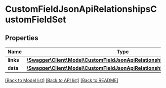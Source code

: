 # CustomFieldJsonApiRelationshipsCustomFieldSet

## Properties
Name | Type | Description | Notes
------------ | ------------- | ------------- | -------------
**links** | [**\Swagger\Client\Model\CustomFieldJsonApiRelationshipsCustomFieldSetLinks**](CustomFieldJsonApiRelationshipsCustomFieldSetLinks.md) |  | [optional] 
**data** | [**\Swagger\Client\Model\CustomFieldJsonApiRelationshipsCustomFieldSetData**](CustomFieldJsonApiRelationshipsCustomFieldSetData.md) |  | [optional] 

[[Back to Model list]](../../README.md#documentation-for-models) [[Back to API list]](../../README.md#documentation-for-api-endpoints) [[Back to README]](../../README.md)

